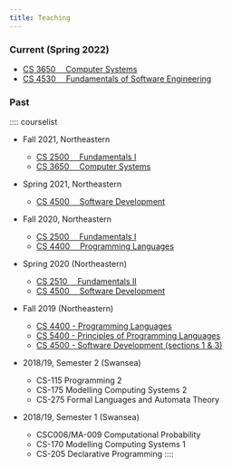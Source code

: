 ```yaml
---
title: Teaching
---
```


### Current (Spring 2022)

* [CS 3650 &emsp;Computer Systems](https://course.ccs.neu.edu/cs3650sp22/)
* [CS 4530 &emsp;Fundamentals of Software Engineering](https://neu-se.github.io/CS4530-Spring-2022/)

### Past

:::: courselist

- Fall 2021, Northeastern
  * [CS 2500 &emsp;Fundamentals I](https://course.ccs.neu.edu/cs2500f21/)
  * [CS 3650 &emsp;Computer Systems](https://northeastern.instructure.com/courses/86682)

- Spring 2021, Northeastern
  * [CS 4500 &emsp;Software Development](https://course.ccs.neu.edu/cs4500sp21/)

- Fall 2020, Northeastern
  * [CS 2500 &emsp;Fundamentals I](https://course.ccs.neu.edu/cs2500f20/)
  * [CS 4400 &emsp;Programming Languages](./teaching/CS4400f20/syllabus.html)

- Spring 2020 (Northeastern)
  * [CS 2510 &emsp;Fundamentals II](https://course.ccs.neu.edu/cs2510sp20/)
  * [CS 4500 &emsp;Software Development](http://janvitek.org/events/NEU/4500/s20/)

- Fall 2019 (Northeastern)
  * [CS 4400 - Programming Languages](./teaching/CS4400f19/syllabus.html)
  * [CS 5400 - Principles of Programming Languages](./teaching/CS4400f19/syllabus.html)
  * [CS 4500 - Software Development (sections 1 &amp; 3)](./teaching/CS4500f19/)

- 2018/19, Semester 2 (Swansea)
  * CS-115 Programming 2
  * CS-175 Modelling Computing Systems 2
  * CS-275 Formal Languages and Automata Theory

- 2018/19, Semester 1 (Swansea)
  * CSC006/MA-009 Computational Probability
  * CS-170 Modelling Computing Systems 1
  * CS-205 Declarative Programming
::::

